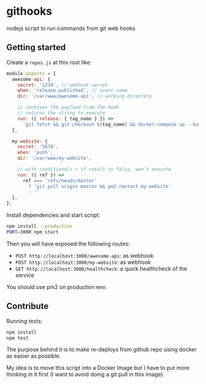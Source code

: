 # githooks

nodejs script to run commands from git web hooks

## Getting started

Create a `repos.js` at this root like:

```js
module.exports = {
  awesome-api: {
    secret: '1234', // webhook secret
    when: 'release.published', // event name
    dir: '/var/www/awesome-api', // working directory

    // receives the payload from the hook
    // returns the string to execute
    run: ({ release: { tag_name } }) =>
      `git fetch && git checkout ${tag_name} && docker-compose up --build --remove-orphans -d`
  },

  my-website: {
    secret: '5678',
    when: 'push',
    dir: '/var/www/my-website',

    // with conditionals > if result is falsy, won't execute
    run: ({ ref }) =>
      ref === 'refs/heads/master'
        ? 'git pull origin master && pm2 restart my-website'
        : ''
  },
};
```

Install dependencies and start script:

```bash
npm install --production
PORT=3000 npm start
```

Then you will have exposed the following routes:

- `POST http://localhost:3000/awesome-api`: as webhook
- `POST http://localhost:3000/my-website`: as webhook
- `GET http://localhost:3000/healthcheck`: a quick healthcheck of the service

You should use pm2 on production env.

## Contribute

Running tests:

```bash
npm install
npm test
```

The purpose behind it is to make re-deploys from github repo using docker as easier as possible.

My idea is to move this script into a Docker Image but I have to put more thinking in it first (I want to avoid doing a git pull in this image)
